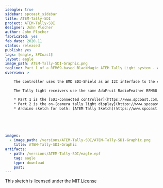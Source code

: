 ```yaml
---
iseagle: true
sidebar: spcoast_sidebar
title: ATEM-Tally-SDI
project: ATEM-Tally-SDI
designer: John Plocher
author: John Plocher
fabricated: yes
fab_date: 2020.11
status: released
publish: yes
tags: [eagle, SPCoast]
layout: eagle
image_path: ATEM-Tally-SDI-Graphic.png
tagline: Part 1 of a RFM69-based BlackMagic ATEM Tally Light system - ATEM SDI Interface
overview: >
    
    The controller uses the BMD SDI-Shield as an I2C interface to the control signals embedded in the SDI video stream emitted by the ATEM switchers, connected to an AdaFruit RadioFeather AVR 32u4 RFM69 controller and an AdaFruit neopixel strip.  
    
    The Tally light receivers use the same AdaFruit RadioFeather RFM68 AVR 32U4 sticks with a NeoPixel strip that displays Red (LIVE), Green (PREVIEW) or dim Blue (operational, but not currently selected).
    
    * Part 1 is the [SDI-connected controller](https://www.spcoast.com/pages/ATEM-Tally-SDI.html)
    * Part 2 is the on-[camera tally light display](https://www.spcoast.com/pages/ATEM-Tally-Camera-Light.html)
    * Arduino sketch for both: [ATEM Tally Sketch](https://www.spcoast.com/pages/ATEMTallyLightRadio.html)
    
    
    
    
    
images:
  - image_path: /versions/ATEM-Tally-SDI/ATEM-Tally-SDI-Graphic.png
    title: ATEM-Tally-SDI-Graphic
artifacts:
  - path: /versions/ATEM-Tally-SDI/eagle.epf
    tag: eagle
    type: download
    post: 
---
```



This sketch is licensed under the [MIT License](https://opensource.org/licenses/MIT)
